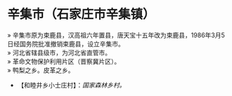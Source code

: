# 辛集市（石家庄市辛集镇）  
» 辛集市原为束鹿县，汉高祖六年置县，唐天宝十五年改为束鹿县，1986年3月5日经国务院批准撤销束鹿县，设立辛集市。  
» 河北省辖县级市，为河北省直管市。  
» 革命文物保护利用片区（晋察冀片区）。  
» 鸭梨之乡。皮革之乡。  
* 【和睦井乡小士庄村】：*国家森林乡村。*  